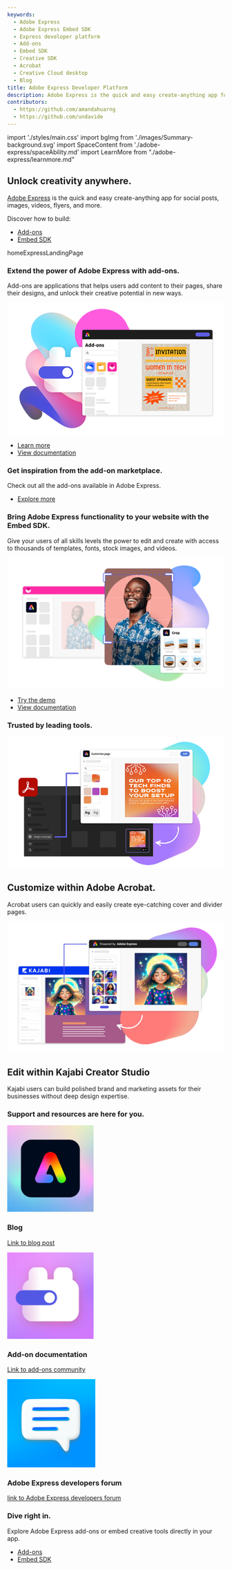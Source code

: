 ```yaml
---
keywords:
  - Adobe Express
  - Adobe Express Embed SDK
  - Express developer platform
  - Add-ons
  - Embed SDK
  - Creative SDK
  - Acrobat
  - Creative Cloud desktop
  - Blog
title: Adobe Express Developer Platform
description: Adobe Express is the quick and easy create-anything app for social posts, images, videos, flyers, and more. Build add-ons for Adobe Express or embed Adobe Express features into your application
contributors:
  - https://github.com/amandahuarng
  - https://github.com/undavide
---
```


import './styles/main.css'
import bgImg from './images/Summary-background.svg'
import SpaceContent from './adobe-express/spaceAbility.md'
import LearnMore from "./adobe-express/learnmore.md"

<Hero slots="heading, text, text2, buttons, assetsImg" customLayout variant="halfwidth" className="add-ones-hero adobe-express-hero"/>

## Unlock creativity anywhere.

[Adobe Express](https://adobe.com/express) is the quick and easy create-anything app for social posts, images, videos, flyers, and more.

Discover how to build:

- [Add-ons](https://developer.adobe.com/express/add-ons)
- [Embed SDK](https://developer.adobe.com/express/embed-sdk)

homeExpressLandingPage

<TextBlock slots="heading,text,image,buttons" theme="lightest" headerElementType="h2" variantsTypePrimary='secondary' variantStyleFill = "outline" homeZigZag className="explore unleash-power" position="left" />

### Extend the power of Adobe Express with add-ons.

Add-ons are applications that helps users add content to their pages, share their designs, and unlock their creative potential in new ways.

![Power of Adobe Express](./images/AddOn.png)

- [Learn more](https://developer.adobe.com/express/add-ons)
- [View documentation](https://developer.adobe.com/express/add-ons/docs/guides/)

<TextBlock slots="heading" className="announcement exploreCapabilities inspiration" theme="lightest"/>

### Get inspiration from the add-on marketplace.

<SpaceContent />

<DCSummaryBlock slots="text, buttons" theme="dark"  buttonPositionRight btnVariant="cta" className="tryForFree" />

Check out all the add-ons available in Adobe Express.

- [Explore more](https://express.adobe.com/add-ons)

<TextBlock slots="heading,text,image,buttons" theme="light" headerElementType="h2" variantsTypePrimary='secondary' variantStyleFill = "outline" homeZigZag className="explore unleash-power" position="right" />

### Bring Adobe Express functionality to your website with the Embed SDK.

Give your users of all skills levels the power to edit and create with access to thousands of templates, fonts, stock images, and videos.

![Adobe Express functionality](./images/Embed_IntegratedQuickActions.png)

- [Try the demo](https://demo.expressembed.com)
- [View documentation](https://developer.adobe.com/express/embed-sdk/docs/guides)

<TextBlock slots="heading" className="announcement exploreCapabilities walkthetalk" theme="light"/>

### Trusted by leading tools.

<ImageTextBlock slots="image,heading,text" repeat="2" theme="light" bgColor="#f8f8f8" className="boxmodal" isCenter variantsTypePrimary='secondary'/>

![Customize within Adobe Acrobat](./images/AcrobatEmbed.png)

## Customize within Adobe Acrobat.

Acrobat users can quickly and easily create eye-catching cover and divider pages.

![Kajabi Creator Studio](./images/ValueProp_01_Embed_Kajabi.png)

## Edit within Kajabi Creator Studio

Kajabi users can build polished brand and marketing assets for their businesses without deep design expertise.

<WrapperComponent slots="content" repeat="1" theme="light" />

<LearnMore />

<TextBlock slots="heading" className="announcement exploreCapabilities support-label" theme="lightest"/>

### Support and resources are here for you.

<MiniResourceCard slots="image,heading,link" repeat="3" theme="lightest" inRow="3" className="mini-card support-tools" />

![Blog](./images/Blog.svg)

### Blog

[Link to blog post](https://blog.developer.adobe.com)

![Add-on Community](./images/Add-ons-community.svg)

### Add-on documentation

[Link to add-ons community](https://developer.adobe.com/express/add-ons/docs/guides/)

![Embed SDK forum](./images/Embed-forums.png)

### Adobe Express developers forum

[link to Adobe Express developers forum](https://community.adobe.com/t5/adobe-express-developers/ct-p/ct-adobe-express-developers)

<TeaserBlock  slots="heading,text,buttons" textColor="white" bgURL={bgImg} className="viewAddOn creative-express" variant="fullwidth"/>

### Dive right in.

Explore Adobe Express add-ons or embed creative tools directly in your app.

- [Add-ons](https://developer.adobe.com/express/add-ons)
- [Embed SDK](https://developer.adobe.com/express/embed-sdk)
